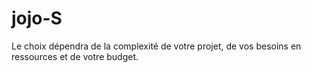 # jojo-S
Le choix dépendra de la complexité de votre projet, de vos besoins en ressources et de votre budget. 
